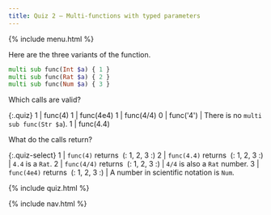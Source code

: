 ```yaml
---
title: Quiz 2 — Multi-functions with typed parameters
---
```


{% include menu.html %}

Here are the three variants of the function.

```raku
multi sub func(Int $a) { 1 }
multi sub func(Rat $a) { 2 }
multi sub func(Num $a) { 3 }
```

Which calls are valid?

{:.quiz}
1 | func(4)
1 | func(4e4)
1 | func(4/4)
0 | func(&apos;4&apos;) | There is no `multi sub func(Str $a`).
1 | func(4.4)

What do the calls return?

{:.quiz-select}
1 | `func(4)` returns&nbsp; (: 1, 2, 3 :)
2 | `func(4.4)` returns&nbsp; (: 1, 2, 3 :) | `4.4` is a `Rat`.
2 | `func(4/4)` returns&nbsp; (: 1, 2, 3 :) | `4/4` is also a `Rat` number.
3 | `func(4e4)` returns&nbsp; (: 1, 2, 3 :) | A number in scientific notation is `Num`.

{% include quiz.html %}

{% include nav.html %}